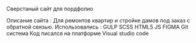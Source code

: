 Сверстаный сайт для пордфолио 

Описание сайта :
                Для ремонтов квартир и стройке дамов под заказ с обратной связью.
Использовались :
                GULP  SCSS HTML5 JS 
                FIGMA 
                Git система
Код писался на платформе Visual studio code 
